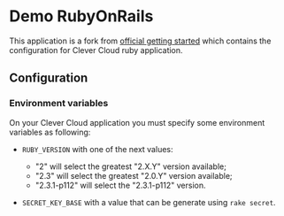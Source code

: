 # Demo RubyOnRails

This application is a fork from [official getting started](http://guides.rubyonrails.org/getting_started.html) which contains the configuration for Clever Cloud ruby application.

## Configuration

### Environment variables

On your Clever Cloud application you must specify some environment variables as following:

- `RUBY_VERSION` with one of the next values:
  - "2" will select the greatest "2.X.Y" version available;
  - "2.3" will select the greatest "2.0.Y" version available;
  - "2.3.1-p112" will select the "2.3.1-p112" version.

- `SECRET_KEY_BASE` with a value that can be generate using `rake secret`.

